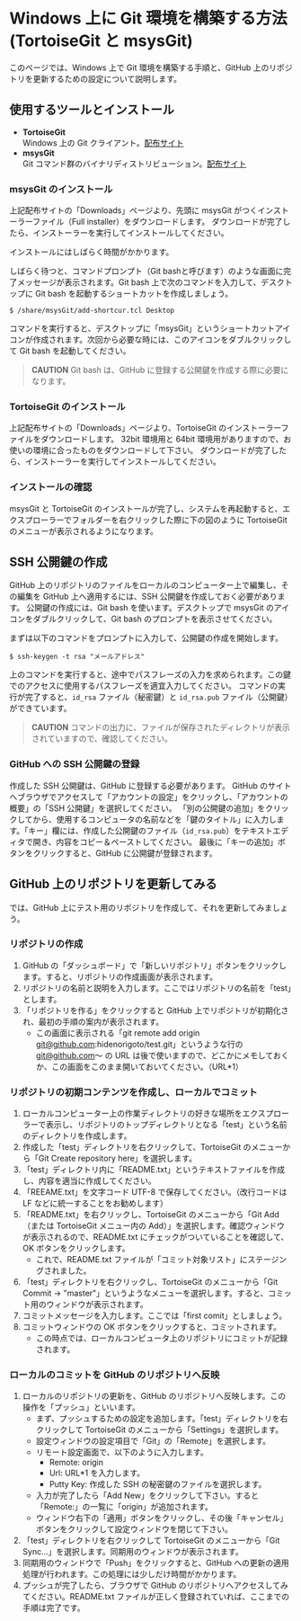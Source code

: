 Windows 上に Git 環境を構築する方法(TortoiseGit と msysGit)
===========================================================

このページでは、Windows 上で Git 環境を構築する手順と、GitHub 上のリポジトリを更新するための設定について説明します。


使用するツールとインストール
----------------------------

  - **TortoiseGit**<br />
    Windows 上の Git クライアント。[配布サイト](http://code.google.com/p/tortoisegit/)
  - **msysGit**<br />
    Git コマンド群のバイナリディストリビューション。[配布サイト](http://code.google.com/p/msysgit/)


### msysGit のインストール

上記配布サイトの「Downloads」ページより、先頭に msysGit がつくインストーラーファイル（Full installer）をダウンロードします。
ダウンロードが完了したら、インストーラーを実行してインストールしてください。

インストールにはしばらく時間がかかります。

しばらく待つと、コマンドプロンプト（Git bashと呼びます）のような画面に完了メッセージが表示されます。Git bash 上で次のコマンドを入力して、デスクトップに Git bash を起動するショートカットを作成しましょう。

    $ /share/msysGit/add-shortcur.tcl Desktop

コマンドを実行すると、デスクトップに「msysGit」というショートカットアイコンが作成されます。次回から必要な時には、このアイコンをダブルクリックして Git bash を起動してください。

> **CAUTION**
> Git bash は、GitHub に登録する公開鍵を作成する際に必要になります。


### TortoiseGit のインストール

上記配布サイトの「Downloads」ページより、TortoiseGit のインストーラーファイルをダウンロードします。
32bit 環境用と 64bit 環境用がありますので、お使いの環境に合ったものをダウンロードして下さい。
ダウンロードが完了したら、インストーラーを実行してインストールしてください。


### インストールの確認

msysGit と TortoiseGit のインストールが完了し、システムを再起動すると、エクスプローラーでフォルダーを右クリックした際に下の図のように TortoiseGit のメニューが表示されるようになります。



SSH 公開鍵の作成
----------------

GitHub 上のリポジトリのファイルをローカルのコンピューター上で編集し、その編集を GitHub 上へ適用するには、SSH 公開鍵を作成しておく必要があります。
公開鍵の作成には、Git bash を使います。デスクトップで msysGit のアイコンをダブルクリックして、Git bash のプロンプトを表示させてください。

まずは以下のコマンドをプロンプトに入力して、公開鍵の作成を開始します。

    $ ssh-keygen -t rsa "メールアドレス"

上のコマンドを実行すると、途中でパスフレーズの入力を求められます。この鍵でのアクセスに使用するパスフレーズを適宜入力してください。
コマンドの実行が完了すると、`id_rsa` ファイル（秘密鍵）と `id_rsa.pub` ファイル（公開鍵）ができています。

> **CAUTION**
> コマンドの出力に、ファイルが保存されたディレクトリが表示されていますので、確認してください。


### GitHub への SSH 公開鍵の登録

作成した SSH 公開鍵は、GitHub に登録する必要があります。
GitHub のサイトへブラウザでアクセスして「アカウントの設定」をクリックし、「アカウントの概要」の「SSH 公開鍵」を選択してください。
「別の公開鍵の追加」をクリックしてから、使用するコンピュータの名前などを「鍵のタイトル」に入力します。「キー」欄には、作成した公開鍵のファイル（`id_rsa.pub`）をテキストエディタで開き、内容をコピー＆ペーストしてください。
最後に「キーの追加」ボタンをクリックすると、GitHub に公開鍵が登録されます。



GitHub 上のリポジトリを更新してみる
-----------------------------------

では、GitHub 上にテスト用のリポジトリを作成して、それを更新してみましょう。

### リポジトリの作成

  1. GitHub の「ダッシュボード」で「新しいリポジトリ」ボタンをクリックします。すると、リポジトリの作成画面が表示されます。
  2. リポジトリの名前と説明を入力します。ここではリポジトリの名前を「test」とします。
  3. 「リポジトリを作る」をクリックすると GitHub 上でリポジトリが初期化され、最初の手順の案内が表示されます。
     - この画面に表示される「git remote add origin git@github.com:hidenorigoto/test.git」というような行の git@github.com～ の URL は後で使いますので、どこかにメモしておくか、この画面をこのまま開いておいてください。（URL*1）


### リポジトリの初期コンテンツを作成し、ローカルでコミット

  1. ローカルコンピューター上の作業ディレクトリの好きな場所をエクスプローラーで表示し、リポジトリのトップディレクトリとなる「test」という名前のディレクトリを作成します。
  2. 作成した「test」ディレクトリを右クリックして、TortoiseGit のメニューから「Git Create repository here」を選択します。
  3. 「test」ディレクトリ内に「README.txt」というテキストファイルを作成し、内容を適当に作成してください。
  4. 「REEAME.txt」を文字コード UTF-8 で保存してください。（改行コードは LF などに統一することをお勧めします）
  5. 「README.txt」を右クリックし、TortoiseGit のメニューから「Git Add（または TortoiseGit メニュー内の Add）」を選択します。確認ウィンドウが表示されるので、README.txt にチェックがついていることを確認して、OK ボタンをクリックします。
     - これで、README.txt ファイルが「コミット対象リスト」にステージングされました。
  6. 「test」ディレクトリを右クリックし、TortoiseGit のメニューから「Git Commit -> "master"」というようなメニューを選択します。すると、コミット用のウィンドウが表示されます。
  7. コミットメッセージを入力します。ここでは「first comit」としましょう。
  8. コミットウィンドウの OK ボタンをクリックすると、コミットされます。
      - この時点では、ローカルコンピュータ上のリポジトリにコミットが記録されます。


### ローカルのコミットを GitHub のリポジトリへ反映

  1. ローカルのリポジトリの更新を、GitHub のリポジトリへ反映します。この操作を「プッシュ」といいます。
      - まず、プッシュするための設定を追加します。「test」ディレクトリを右クリックして TortoiseGit のメニューから「Settings」を選択します。
      - 設定ウィンドウの設定項目で「Git」の「Remote」を選択します。
      - リモート設定画面で、以下のように入力します。
         - Remote: origin
         - Url: URL*1 を入力します。
         - Putty Key: 作成した SSH の秘密鍵のファイルを選択します。
      - 入力が完了したら「Add New」をクリックして下さい。すると「Remote:」の一覧に「origin」が追加されます。
      - ウィンドウ右下の「適用」ボタンをクリックし、その後「キャンセル」ボタンをクリックして設定ウィンドウを閉じて下さい。
  2. 「test」ディレクトリを右クリックして TortoiseGit のメニューから「Git Sync...」を選択します。同期用のウィンドウが表示されます。
  3. 同期用のウィンドウで「Push」をクリックすると、GitHub への更新の適用処理が行われます。この処理には少しだけ時間がかかります。
  4. プッシュが完了したら、ブラウザで GitHub のリポジトリへアクセスしてみてください。README.txt ファイルが正しく登録されていれば、ここまでの手順は完了です。

